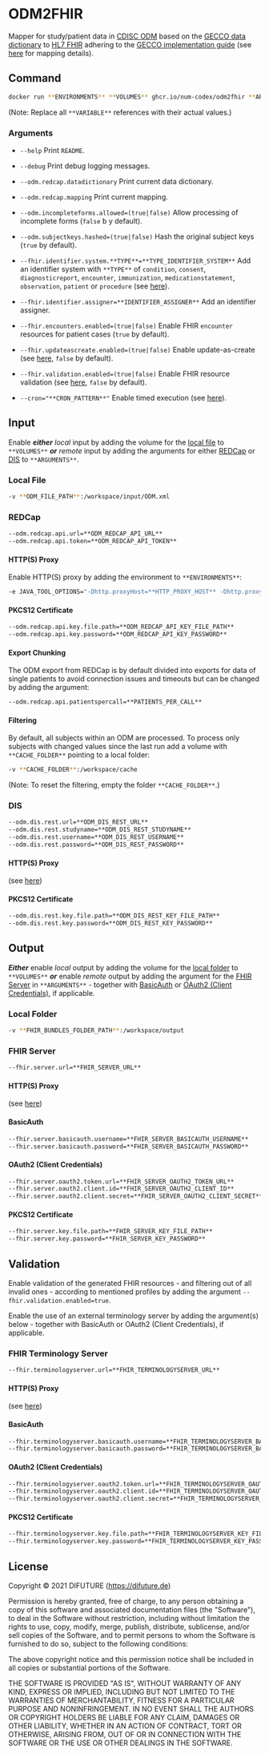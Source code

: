 # ODM2FHIR

Mapper for study/patient data in [CDISC ODM](https://www.cdisc.org/standards/data-exchange/odm) based on the [GECCO data dictionary](https://confluence.imi.med.fau.de/display/MIIC/30+EDC+System+REDCap) to [HL7 FHIR](https://www.hl7.org/fhir) adhering to the [GECCO implementation guide](https://simplifier.net/ForschungsnetzCovid-19) (see [here](docs/mappings.md) for mapping details).

## Command
```sh
docker run **ENVIRONMENTS** **VOLUMES** ghcr.io/num-codex/odm2fhir **ARGUMENTS**
```
(Note: Replace all `**VARIABLE**` references with their actual values.)

### Arguments

* `--help` Print `README`.

* `--debug` Print debug logging messages.

* `--odm.redcap.datadictionary` Print current data dictionary.

* `--odm.redcap.mapping` Print current mapping.

* `--odm.incompleteforms.allowed=(true|false)` Allow processing of incomplete forms (`false` b y default). 

* `--odm.subjectkeys.hashed=(true|false)` Hash the original subject keys (`true` by default).

* `--fhir.identifier.system.**TYPE**=**TYPE_IDENTIFIER_SYSTEM**` Add an identifier system with `**TYPE**` of `condition`, `consent`, `diagnosticreport`, `encounter`, `immunization`, `medicationstatement`, `observation`, `patient` or `procedure` (see [here](https://simplifier.net/guide/GermanCoronaConsensusDataSet-ImplementationGuide/TransactionBundle)).

* `--fhir.identifier.assigner=**IDENTIFIER_ASSIGNER**` Add an identifier assigner.

* `--fhir.encounters.enabled=(true|false)` Enable FHIR `encounter` resources for patient cases (`true` by default).

* `--fhir.updateascreate.enabled=(true|false)` Enable update-as-create (see [here](https://www.hl7.org/fhir/http.html#upsert), `false` by default).

* `--fhir.validation.enabled=(true|false)` Enable FHIR resource validation (see [here](#validation), `false` by default).

* `--cron="**CRON_PATTERN**"` Enable timed execution (see [here](https://docs.spring.io/spring-framework/docs/current/javadoc-api/org/springframework/scheduling/support/CronSequenceGenerator.html)).

## Input

Enable ***either*** *local* input by adding the volume for the [local file](#local-file) to `**VOLUMES**` ***or*** *remote* input by adding the arguments for either [REDCap](#redcap) or [DIS](#dis) to `**ARGUMENTS**`.

### Local File
```sh
-v **ODM_FILE_PATH**:/workspace/input/ODM.xml
```

### REDCap
```sh
--odm.redcap.api.url=**ODM_REDCAP_API_URL**
--odm.redcap.api.token=**ODM_REDCAP_API_TOKEN**
```

#### HTTP(S) Proxy
Enable HTTP(S) proxy by adding the environment to `**ENVIRONMENTS**`:
```sh
-e JAVA_TOOL_OPTIONS="-Dhttp.proxyHost=**HTTP_PROXY_HOST** -Dhttp.proxyPort=**HTTP_PROXY_PORT** -Dhttp.nonProxyHosts=**HTTP_NON_PROXY_HOSTS** -Dhttps.proxyHost=**HTTPS_PROXY_HOST** -Dhttps.proxyPort=**HTTPS_PROXY_PORT** -Dhttps.nonProxyHosts=**HTTPS_NON_PROXY_HOSTS**"
```

#### PKCS12 Certificate
```sh
--odm.redcap.api.key.file.path=**ODM_REDCAP_API_KEY_FILE_PATH**
--odm.redcap.api.key.password=**ODM_REDCAP_API_KEY_PASSWORD**
```

#### Export Chunking
The ODM export from REDCap is by default divided into exports for data of single patients to avoid connection issues and timeouts but can be changed by adding the argument:
```sh
--odm.redcap.api.patientspercall=**PATIENTS_PER_CALL**
```

#### Filtering
By default, all subjects within an ODM are processed. To process only subjects with changed values since the last run add a volume with `**CACHE_FOLDER**` pointing to a local folder:
```sh
-v **CACHE_FOLDER**:/workspace/cache
```
(Note: To reset the filtering, empty the folder `**CACHE_FOLDER**`.)

### DIS
```sh
--odm.dis.rest.url=**ODM_DIS_REST_URL**
--odm.dis.rest.studyname=**ODM_DIS_REST_STUDYNAME**
--odm.dis.rest.username=**ODM_DIS_REST_USERNAME**
--odm.dis.rest.password=**ODM_DIS_REST_PASSWORD**
```

#### HTTP(S) Proxy
(see [here](#https-proxy))

#### PKCS12 Certificate
```sh
--odm.dis.rest.key.file.path=**ODM_DIS_REST_KEY_FILE_PATH**
--odm.dis.rest.key.password=**ODM_DIS_REST_KEY_PASSWORD**
```

## Output

***Either*** enable *local* output by adding the volume for the [local folder](#local-folder) to `**VOLUMES**` ***or*** enable *remote* output by adding the argument for the [FHIR Server](#fhir-server) in `**ARGUMENTS**` - together with [BasicAuth](#basicauth) or [OAuth2 (Client Credentials)](#oauth2-client-credentials), if applicable.

### Local Folder
```sh
-v **FHIR_BUNDLES_FOLDER_PATH**:/workspace/output
```

### FHIR Server
```sh
--fhir.server.url=**FHIR_SERVER_URL**
```

#### HTTP(S) Proxy
(see [here](#https-proxy))

#### BasicAuth
```sh
--fhir.server.basicauth.username=**FHIR_SERVER_BASICAUTH_USERNAME**
--fhir.server.basicauth.password=**FHIR_SERVER_BASICAUTH_PASSWORD**
```

#### OAuth2 (Client Credentials)
```sh
--fhir.server.oauth2.token.url=**FHIR_SERVER_OAUTH2_TOKEN_URL**
--fhir.server.oauth2.client.id=**FHIR_SERVER_OAUTH2_CLIENT_ID**
--fhir.server.oauth2.client.secret=**FHIR_SERVER_OAUTH2_CLIENT_SECRET**
```

#### PKCS12 Certificate
```sh
--fhir.server.key.file.path=**FHIR_SERVER_KEY_FILE_PATH**
--fhir.server.key.password=**FHIR_SERVER_KEY_PASSWORD**
```

## Validation
Enable validation of the generated FHIR resources - and filtering out of all invalid ones - according to mentioned profiles by adding the argument `--fhir.validation.enabled=true`.

Enable the use of an external terminology server by adding the argument(s) below - together with BasicAuth or OAuth2 (Client Credentials), if applicable.

### FHIR Terminology Server
```sh
--fhir.terminologyserver.url=**FHIR_TERMINOLOGYSERVER_URL**
```

#### HTTP(S) Proxy
(see [here](#https-proxy))

#### BasicAuth
```sh
--fhir.terminologyserver.basicauth.username=**FHIR_TERMINOLOGYSERVER_BASICAUTH_USERNAME**
--fhir.terminologyserver.basicauth.password=**FHIR_TERMINOLOGYSERVER_BASICAUTH_PASSWORD**
```

#### OAuth2 (Client Credentials)
```sh
--fhir.terminologyserver.oauth2.token.url=**FHIR_TERMINOLOGYSERVER_OAUTH2_TOKEN_URL**
--fhir.terminologyserver.oauth2.client.id=**FHIR_TERMINOLOGYSERVER_OAUTH2_CLIENT_ID**
--fhir.terminologyserver.oauth2.client.secret=**FHIR_TERMINOLOGYSERVER_OAUTH2_CLIENT_SECRET**
```

#### PKCS12 Certificate
```sh
--fhir.terminologyserver.key.file.path=**FHIR_TERMINOLOGYSERVER_KEY_FILE_PATH**
--fhir.terminologyserver.key.password=**FHIR_TERMINOLOGYSERVER_KEY_PASSWORD**
```

## License

Copyright &copy; 2021 DIFUTURE (https://difuture.de)

Permission is hereby granted, free of charge, to any person obtaining a copy of this software and associated documentation files (the "Software"), to deal in the Software without restriction, including without limitation the rights to use, copy, modify, merge, publish, distribute, sublicense, and/or sell copies of the Software, and to permit persons to whom the Software is furnished to do so, subject to the following conditions:

The above copyright notice and this permission notice shall be included in all copies or substantial portions of the Software.

THE SOFTWARE IS PROVIDED "AS IS", WITHOUT WARRANTY OF ANY KIND, EXPRESS OR IMPLIED, INCLUDING BUT NOT LIMITED TO THE WARRANTIES OF MERCHANTABILITY, FITNESS FOR A PARTICULAR PURPOSE AND NONINFRINGEMENT. IN NO EVENT SHALL THE AUTHORS OR COPYRIGHT HOLDERS BE LIABLE FOR ANY CLAIM, DAMAGES OR OTHER LIABILITY, WHETHER IN AN ACTION OF CONTRACT, TORT OR OTHERWISE, ARISING FROM, OUT OF OR IN CONNECTION WITH THE SOFTWARE OR THE USE OR OTHER DEALINGS IN THE SOFTWARE.